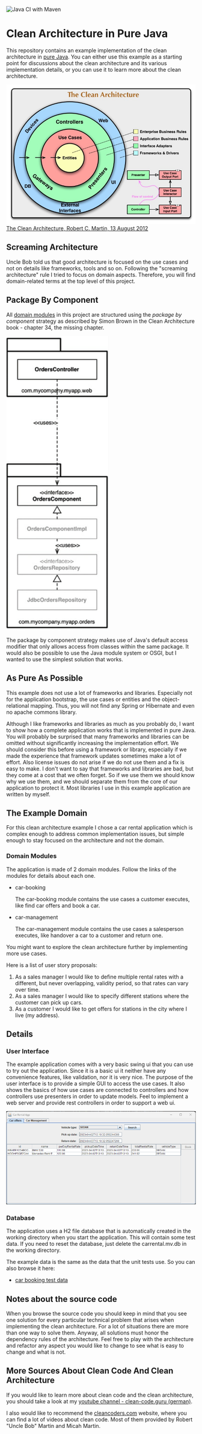 ![Java CI with Maven](https://github.com/link-intersystems/clean-architecture-example/workflows/Java%20CI%20with%20Maven/badge.svg)

# Clean Architecture in Pure Java

This repository contains an example implementation of the clean architecture in [pure Java](#as-pure-as-possible).
You can either use this example as a starting point for discussions about the clean architecture and its various
implementation details, or you can use it to learn more about the clean architecture.

![Clean Architecture by Uncle Bob (Robert C. Martin)](src/site/resources/CleanArchitecture.jpg)
[The Clean Architecture, Robert C. Martin, 13 August 2012](https://blog.cleancoder.com/uncle-bob/2012/08/13/the-clean-architecture.html)

## Screaming Architecture

Uncle Bob told us that good architecture is focused on the use cases and not on details like frameworks, tools and so on.
Following the "screaming architecture" rule I tried to focus on domain aspects. Therefore, you will
find domain-related terms at the top level of this project.

## Package By Component

All [domain modules](#domain-modules) in this project are structured using the *package by component* strategy as described by Simon Brown in the Clean
Architecture book - chapter 34, the missing chapter.

![Package By Component, Simon Brown, The Missing Chapter, Clean Architecture Book](src/site/resources/package-by-component.png)

The package by component strategy makes use of Java's default access modifier that only allows access from
classes within the same package. It would also be possible to use the Java module system or OSGI, but I wanted
to use the simplest solution that works.

## As Pure As Possible

This example does not use a lot of frameworks and libraries. Especially not for the application bootstrap, 
the use cases or entities and the object-relational mapping. Thus, you will not find any Spring or Hibernate and
even no apache commons library.

Although I like frameworks and libraries as much as you probably do, I want to show how a complete application works
that is implemented in pure Java. You will probably be surprised that many frameworks and libraries can be omitted 
without significantly increasing the implementation effort. We should consider this before using a framework or library,
especially if we made the experience that framework updates sometimes make a lot of effort. Also license issues do not 
arise if we do not use them and a fix is easy to make. I don't want to say that frameworks and libraries are bad, 
but they come at a cost that we often forget. So if we use them we should know why we use them, and we should separate 
them from the core of our application to protect it. Most libraries I use in this example application are written by myself.

## The Example Domain

For this clean architecture example I chose a car rental application which is complex enough to address common implementation issues, but simple enough 
to stay focused on the architecture and not the domain.

### Domain Modules

The application is made of 2 domain modules. Follow the links of the modules for details about each one.

- car-booking
   
  The car-booking module contains the use cases a customer executes, like find car offers and book a car.  
- car-management

  The car-management module contains the use cases a salesperson executes, like handover a car to a customer and return one. 

You might want to explore the clean architecture further by implementing more use cases.

Here is a list of user story proposals:

1. As a sales manager I would like to define multiple rental rates with
   a different, but never overlapping, validity period, so that rates can vary over time.
2. As a sales manager I would like to specify different stations where the customer can pick up cars.
3. As a customer I would like to get offers for stations in the city where I live (my address).

## Details

### User Interface

The example application comes with a very basic swing ui that you can use to try out the application. Since it
is a basic ui it neither have any convenience features, like validation, nor it is very nice. The purpose of the
user interface is to provide a simple GUI to access the use cases. It also shows the basics of how use cases are
connected to controllers and how controllers use presenters in order to update models. Feel to implement a web server
and provide rest controllers in order to support a web ui.

![Simple Swing UI](src/site/resources/ui-screenshot.png)

### Database

The application uses a H2 file database that is automatically created in the working directory when you start the 
application. This will contain some test data. If you need to reset the database, just delete the carrental.mv.db in the 
working directory.

The example data is the same as the data that the unit tests use. So you can also browse it here:

- [car booking test data](car-booking/entities/src/site/markdown/TestFixtures.md)

## Notes about the source code

When you browse the source code you should keep in mind that you see one solution for every particular technical problem
that arises when implementing the clean architecture. For a lot of situations there are more than one way to solve them. 
Anyway, all solutions must honor the dependency rules of the architecture. Feel free to play with the architecture and
refactor any aspect you would like to change to see what is easy to change and what is not.


## More Sources About Clean Code And Clean Architecture

If you would like to learn more about clean code and the clean architecture, 
you should take a look at my [youtube channel - clean-code.guru (german)](https://www.youtube.com/@cleancodeguru).

I also would like to recommend the [cleancoders.com](https://cleancoders.com) website, where you can find a lot of 
videos about clean code. Most of them provided by Robert "Uncle Bob" Martin and Micah Martin.

